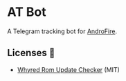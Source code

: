 # AT Bot
A Telegram tracking bot for [AndroFire](https://t.me/AndroFire).

## Licenses 📄
- [Whyred Rom Update Checker](https://github.com/Pzqqt/Whyred_Rom_Update_Checker) (MIT)
